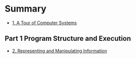 # Summary

* [1. A Tour of Computer Systems](chapter1/main.md)

## Part 1 Program Structure and Execution

* [2. Representing and Manipulating Information](chapter2/main.md)

